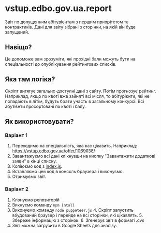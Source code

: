 # vstup.edbo.gov.ua.report

Звіт по допущенним абітурієнтам з першим приорітетом та контрактиків. Дані для звіту зібрані з сторінки, на якій він буде запущений.

## Навіщо?
Це допоможе вам зрозуміти, які прохідні бали можуть бути на спеціальності до опублікування рейтингових списків.

## Яка там логіка?
Скріпт витягує загально-доступні дані з сайту. 
Потім прогнозує рейтинг. Наприклад, якщо по квоті вже зайняті всі місля, то абітурієнти, які не попадають в літім, будуть брати участь в загальному конкурсі.
Всі абутієнти просортовані по квоті і балу.

## Як використовувати?
### Варіант 1
1. Переходимо на спеціальність, яка нас цікавить. Наприклад: https://vstup.edbo.gov.ua/offer/1069038/
2. Завантажуємо всі дані клікнувши на кнопку "Завантажити додаткові заяви" в кінці списку.
2. Копіюємо код з [index.js](index.js).
3. Вставляємо цей код в консоль браузера і виконуємо.
4. Отримуємо звіт.

### Варіант 2
1. Клонуємо репозиторій
2. Викнуємо команду `npm intall`
3. Виконуємо команду `node puppeteer.js`
   4. Скріпт запустить вбудований браузер і перейде на всі сторінки, які цікавлять.
   5. Збереже інформацію з сторінок.
   6. Згенерує звіт в форматі .cvs
4. Звіт можна загрузити в Google Sheets для аналізу.

